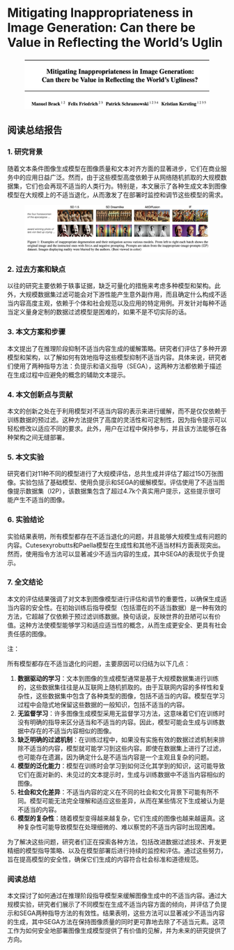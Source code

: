 # Mitigating Inappropriateness in Image Generation: Can there be Value in Reflecting the World’s Uglin

<figure><img src="../.gitbook/assets/image (4) (1) (1) (1) (1) (1) (1) (1) (1) (1) (1) (1) (1) (1) (1) (1) (1) (1) (1) (1) (1) (1) (1) (1) (1) (1) (1) (1) (1) (1) (1) (1) (1) (1) (1) (1) (1) (1) (1) (1) (1) (1) (1) (1) (1) (1) (1) (1) (1) (1).png" alt=""><figcaption></figcaption></figure>

## 阅读总结报告

### 1. 研究背景

随着文本条件图像生成模型在图像质量和文本对齐方面的显著进步，它们在商业服务中的应用日益广泛。然而，由于这些模型高度依赖于从网络随机抓取的大规模数据集，它们也会再现不适当的人类行为。特别是，本文展示了各种生成文本到图像模型在大规模上的不适当退化，从而激发了在部署时监控和调节这些模型的需求。

<figure><img src="../.gitbook/assets/image (5) (1) (1) (1) (1) (1) (1) (1) (1) (1) (1) (1) (1) (1) (1) (1) (1) (1) (1) (1) (1) (1) (1) (1) (1) (1) (1) (1) (1) (1) (1) (1) (1) (1) (1) (1) (1) (1) (1).png" alt=""><figcaption></figcaption></figure>

### 2. 过去方案和缺点

以往的研究主要依赖于轶事证据，缺乏可量化的措施来考虑多种模型和架构。此外，大规模数据集过滤可能会对下游性能产生意外副作用，而且确定什么构成不适当内容高度主观，依赖于个体和社会规范以及应用的特定用例。开发针对每种不适当定义量身定制的数据过滤模型是困难的，如果不是不切实际的话。

### 3. 本文方案和步骤

本文提出了在推理阶段抑制不适当内容生成的缓解策略。研究者们评估了多种开源模型和架构，以了解如何有效地指导这些模型抑制不适当内容。具体来说，研究者们使用了两种指导方法：负提示和语义指导（SEGA），这两种方法都依赖于描述在生成过程中应避免的概念的辅助文本提示。

### 4. 本文创新点与贡献

本文的创新之处在于利用模型对不适当内容的表示来进行缓解，而不是仅仅依赖于训练数据的预过滤。这种方法提供了高度的灵活性和可定制性，因为指令提示可以轻松修改以适应不同的要求。此外，用户在过程中保持参与，并且该方法能够在各种架构之间无缝部署。

### 5. 本文实验

研究者们对11种不同的模型进行了大规模评估，总共生成并评估了超过150万张图像。实验包括了基础模型、使用负提示和SEGA的缓解模型。评估使用了不适当图像提示数据集（I2P），该数据集包含了超过4.7k个真实用户提示，这些提示很可能产生不适当的图像。

### 6. 实验结论

实验结果表明，所有模型都存在不适当退化的问题，并且能够大规模生成有问题的内容。Cutesexyrobutts和Paella模型在生成性和其他不适当材料方面表现突出。然而，使用指令方法可以显著减少不适当内容的生成，其中SEGA的表现优于负提示。

### 7. 全文结论

本文的评估结果强调了对文本到图像模型进行评估和调节的重要性，以确保生成适当内容的安全性。在初始训练后指导模型（包括潜在的不适当数据）是一种有效的方法，它超越了仅依赖于预过滤训练数据。换句话说，反映世界的丑陋可以有价值。这种方法使模型能够学习和适应适当性的概念，从而生成更安全、更具有社会责任感的图像。



注：

所有模型都存在不适当退化的问题，主要原因可以归结为以下几点：

1. **数据驱动的学习**：文本到图像的生成模型通常是基于大规模数据集进行训练的，这些数据集往往是从互联网上随机抓取的。由于互联网内容的多样性和复杂性，这些数据集中包含了各种类型的图像，包括不适当的内容。模型在学习过程中会隐式地保留这些数据的一般知识，包括不适当的内容。
2. **无监督学习**：许多图像生成模型采用无监督学习方法，这意味着它们在训练时没有明确的指导来区分适当和不适当的内容。因此，模型可能会生成与训练数据中存在的不适当内容相似的图像。
3. **缺乏明确的过滤机制**：在训练过程中，如果没有实施有效的数据过滤机制来排除不适当的内容，模型就可能学习到这些内容。即使在数据集上进行了过滤，也可能存在遗漏，因为确定什么是不适当内容是一个主观且复杂的问题。
4. **模型的泛化能力**：模型在训练时会学习到如何泛化其学到的知识，这可能导致它们在面对新的、未见过的文本提示时，生成与训练数据中不适当内容相似的图像。
5. **社会和文化差异**：不适当内容的定义在不同的社会和文化背景下可能有所不同。模型可能无法完全理解和适应这些差异，从而在某些情况下生成被认为是不适当的内容。
6. **模型的复杂性**：随着模型变得越来越复杂，它们生成的图像也越来越逼真。这种复杂性可能导致模型在处理细微的、难以察觉的不适当内容时出现困难。

为了解决这些问题，研究者们正在探索各种方法，包括改进数据过滤技术、开发更精细的模型指导策略、以及在模型部署后进行持续的监控和评估。通过这些努力，旨在提高模型的安全性，确保它们生成的内容符合社会标准和道德规范。



### 阅读总结

本文探讨了如何通过在推理阶段指导模型来缓解图像生成中的不适当内容。通过大规模实验，研究者们展示了不同模型在生成不适当内容方面的倾向，并评估了负提示和SEGA两种指导方法的有效性。结果表明，这些方法可以显著减少不适当内容的生成，其中SEGA方法在保持图像质量的同时更可靠地去除了不适当元素。这项工作为如何安全地部署图像生成模型提供了有价值的见解，并为未来的研究提供了方向。
